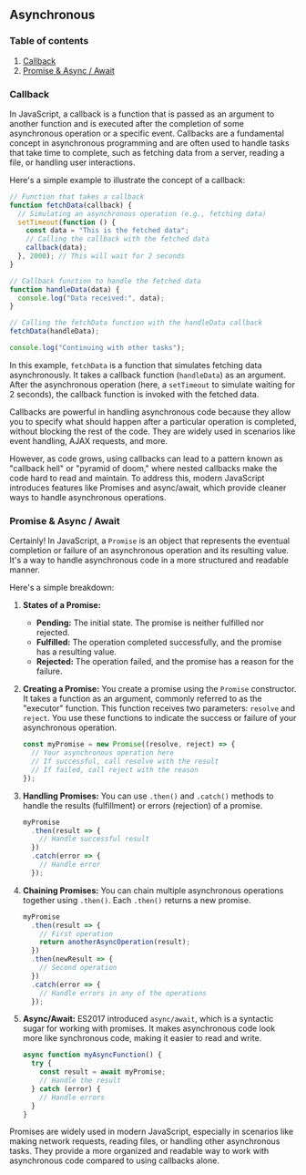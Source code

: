 ## Asynchronous

### Table of contents
1. [Callback](#callback)
2. [Promise & Async / Await](#promise--async--await)


### Callback
In JavaScript, a callback is a function that is passed as an argument to another function and is executed after the completion of some asynchronous operation or a specific event. Callbacks are a fundamental concept in asynchronous programming and are often used to handle tasks that take time to complete, such as fetching data from a server, reading a file, or handling user interactions.

Here's a simple example to illustrate the concept of a callback:

```javascript
// Function that takes a callback
function fetchData(callback) {
  // Simulating an asynchronous operation (e.g., fetching data)
  setTimeout(function () {
    const data = "This is the fetched data";
    // Calling the callback with the fetched data
    callback(data);
  }, 2000); // This will wait for 2 seconds
}

// Callback function to handle the fetched data
function handleData(data) {
  console.log("Data received:", data);
}

// Calling the fetchData function with the handleData callback
fetchData(handleData);

console.log("Continuing with other tasks");
```

In this example, `fetchData` is a function that simulates fetching data asynchronously. It takes a callback function (`handleData`) as an argument. After the asynchronous operation (here, a `setTimeout` to simulate waiting for 2 seconds), the callback function is invoked with the fetched data.

Callbacks are powerful in handling asynchronous code because they allow you to specify what should happen after a particular operation is completed, without blocking the rest of the code. They are widely used in scenarios like event handling, AJAX requests, and more.

However, as code grows, using callbacks can lead to a pattern known as "callback hell" or "pyramid of doom," where nested callbacks make the code hard to read and maintain. To address this, modern JavaScript introduces features like Promises and async/await, which provide cleaner ways to handle asynchronous operations.

### Promise & Async / Await

Certainly! In JavaScript, a `Promise` is an object that represents the eventual completion or failure of an asynchronous operation and its resulting value. It's a way to handle asynchronous code in a more structured and readable manner.

Here's a simple breakdown:

1. **States of a Promise:**
   - **Pending:** The initial state. The promise is neither fulfilled nor rejected.
   - **Fulfilled:** The operation completed successfully, and the promise has a resulting value.
   - **Rejected:** The operation failed, and the promise has a reason for the failure.

2. **Creating a Promise:**
   You create a promise using the `Promise` constructor. It takes a function as an argument, commonly referred to as the "executor" function. This function receives two parameters: `resolve` and `reject`. You use these functions to indicate the success or failure of your asynchronous operation.

   ```javascript
   const myPromise = new Promise((resolve, reject) => {
     // Your asynchronous operation here
     // If successful, call resolve with the result
     // If failed, call reject with the reason
   });
   ```

3. **Handling Promises:**
   You can use `.then()` and `.catch()` methods to handle the results (fulfillment) or errors (rejection) of a promise.

   ```javascript
   myPromise
     .then(result => {
       // Handle successful result
     })
     .catch(error => {
       // Handle error
     });
   ```

4. **Chaining Promises:**
   You can chain multiple asynchronous operations together using `.then()`. Each `.then()` returns a new promise.

   ```javascript
   myPromise
     .then(result => {
       // First operation
       return anotherAsyncOperation(result);
     })
     .then(newResult => {
       // Second operation
     })
     .catch(error => {
       // Handle errors in any of the operations
     });
   ```

5. **Async/Await:**
   ES2017 introduced `async/await`, which is a syntactic sugar for working with promises. It makes asynchronous code look more like synchronous code, making it easier to read and write.

   ```javascript
   async function myAsyncFunction() {
     try {
       const result = await myPromise;
       // Handle the result
     } catch (error) {
       // Handle errors
     }
   }
   ```

Promises are widely used in modern JavaScript, especially in scenarios like making network requests, reading files, or handling other asynchronous tasks. They provide a more organized and readable way to work with asynchronous code compared to using callbacks alone.